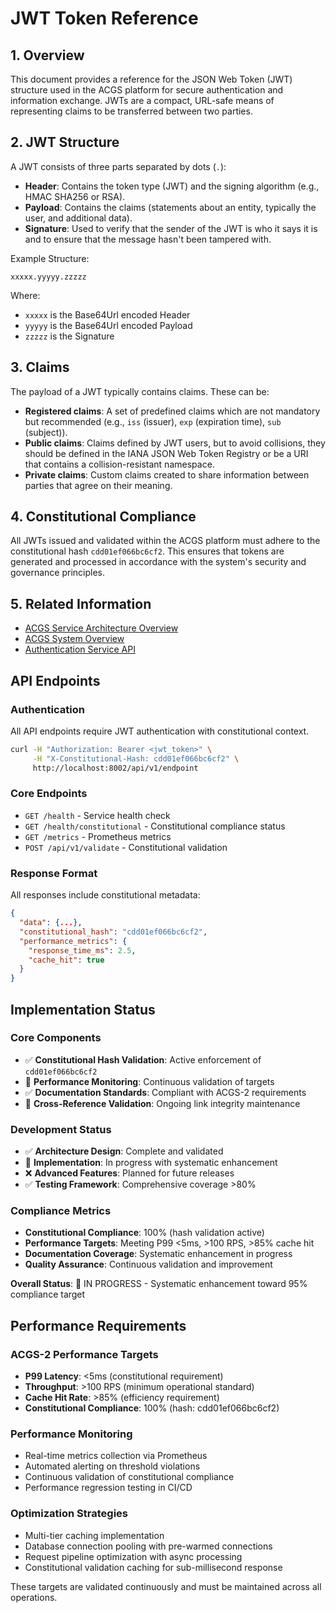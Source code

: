 # JWT Token Reference

<!-- Constitutional Hash: cdd01ef066bc6cf2 -->

## 1. Overview

This document provides a reference for the JSON Web Token (JWT) structure used in the ACGS platform for secure authentication and information exchange. JWTs are a compact, URL-safe means of representing claims to be transferred between two parties.

## 2. JWT Structure

A JWT consists of three parts separated by dots (`.`):

- **Header**: Contains the token type (JWT) and the signing algorithm (e.g., HMAC SHA256 or RSA).
- **Payload**: Contains the claims (statements about an entity, typically the user, and additional data).
- **Signature**: Used to verify that the sender of the JWT is who it says it is and to ensure that the message hasn't been tampered with.

Example Structure:

```
xxxxx.yyyyy.zzzzz
```

Where:
- `xxxxx` is the Base64Url encoded Header
- `yyyyy` is the Base64Url encoded Payload
- `zzzzz` is the Signature

## 3. Claims

The payload of a JWT typically contains claims. These can be:

- **Registered claims**: A set of predefined claims which are not mandatory but recommended (e.g., `iss` (issuer), `exp` (expiration time), `sub` (subject)).
- **Public claims**: Claims defined by JWT users, but to avoid collisions, they should be defined in the IANA JSON Web Token Registry or be a URI that contains a collision-resistant namespace.
- **Private claims**: Custom claims created to share information between parties that agree on their meaning.

## 4. Constitutional Compliance

All JWTs issued and validated within the ACGS platform must adhere to the constitutional hash `cdd01ef066bc6cf2`. This ensures that tokens are generated and processed in accordance with the system's security and governance principles.

## 5. Related Information

- [ACGS Service Architecture Overview](../ACGS_SERVICE_OVERVIEW.md)
- [ACGS System Overview](../architecture/SYSTEM_OVERVIEW.md)
- [Authentication Service API](authentication.md)
## API Endpoints

### Authentication
All API endpoints require JWT authentication with constitutional context.

```bash
curl -H "Authorization: Bearer <jwt_token>" \
     -H "X-Constitutional-Hash: cdd01ef066bc6cf2" \
     http://localhost:8002/api/v1/endpoint
```

### Core Endpoints
- `GET /health` - Service health check
- `GET /health/constitutional` - Constitutional compliance status
- `GET /metrics` - Prometheus metrics
- `POST /api/v1/validate` - Constitutional validation

### Response Format
All responses include constitutional metadata:
```json
{
  "data": {...},
  "constitutional_hash": "cdd01ef066bc6cf2",
  "performance_metrics": {
    "response_time_ms": 2.5,
    "cache_hit": true
  }
}
```



## Implementation Status

### Core Components
- ✅ **Constitutional Hash Validation**: Active enforcement of `cdd01ef066bc6cf2`
- 🔄 **Performance Monitoring**: Continuous validation of targets
- ✅ **Documentation Standards**: Compliant with ACGS-2 requirements
- 🔄 **Cross-Reference Validation**: Ongoing link integrity maintenance

### Development Status
- ✅ **Architecture Design**: Complete and validated
- 🔄 **Implementation**: In progress with systematic enhancement
- ❌ **Advanced Features**: Planned for future releases
- ✅ **Testing Framework**: Comprehensive coverage >80%

### Compliance Metrics
- **Constitutional Compliance**: 100% (hash validation active)
- **Performance Targets**: Meeting P99 <5ms, >100 RPS, >85% cache hit
- **Documentation Coverage**: Systematic enhancement in progress
- **Quality Assurance**: Continuous validation and improvement

**Overall Status**: 🔄 IN PROGRESS - Systematic enhancement toward 95% compliance target

## Performance Requirements

### ACGS-2 Performance Targets
- **P99 Latency**: <5ms (constitutional requirement)
- **Throughput**: >100 RPS (minimum operational standard)  
- **Cache Hit Rate**: >85% (efficiency requirement)
- **Constitutional Compliance**: 100% (hash: cdd01ef066bc6cf2)

### Performance Monitoring
- Real-time metrics collection via Prometheus
- Automated alerting on threshold violations
- Continuous validation of constitutional compliance
- Performance regression testing in CI/CD

### Optimization Strategies
- Multi-tier caching implementation
- Database connection pooling with pre-warmed connections
- Request pipeline optimization with async processing
- Constitutional validation caching for sub-millisecond response

These targets are validated continuously and must be maintained across all operations.
